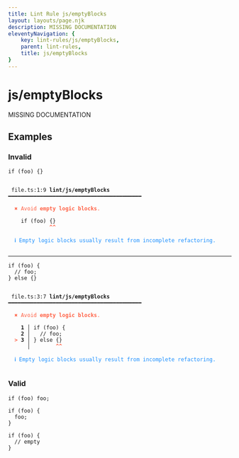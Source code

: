 ```yaml
---
title: Lint Rule js/emptyBlocks
layout: layouts/page.njk
description: MISSING DOCUMENTATION
eleventyNavigation: {
	key: lint-rules/js/emptyBlocks,
	parent: lint-rules,
	title: js/emptyBlocks
}
---
```


# js/emptyBlocks

MISSING DOCUMENTATION

<!-- EVERYTHING BELOW IS AUTOGENERATED. SEE SCRIPTS FOLDER FOR UPDATE SCRIPTS -->


## Examples
### Invalid
<pre class="language-text"><code class="language-text"><span class="token keyword">if</span> <span class="token punctuation">(</span><span class="token variable">foo</span><span class="token punctuation">)</span> <span class="token punctuation">{</span><span class="token punctuation">}</span></code></pre>
<pre class="language-text"><code class="language-text">
 <span style="text-decoration-style: dotted;">file.ts:1:9</span> <strong>lint/js/emptyBlocks</strong> ━━━━━━━━━━━━━━━━━━━━━━━━━━━━━━━━━━━━━━━━━━

  <strong><span style="color: Tomato;">✖ </span></strong><span style="color: Tomato;">Avoid </span><span style="color: Tomato;"><strong>empty logic blocks</strong></span><span style="color: Tomato;">.</span>

    <span class="token keyword">if</span> <span class="token punctuation">(</span><span class="token variable">foo</span><span class="token punctuation">)</span> <span class="token punctuation">{</span><span class="token punctuation">}</span>
             <span style="color: Tomato;"><strong>^</strong></span><span style="color: Tomato;"><strong>^</strong></span>

  <strong><span style="color: DodgerBlue;">ℹ </span></strong><span style="color: DodgerBlue;">Empty logic blocks usually result from incomplete refactoring.</span>

</code></pre>

---------------

<pre class="language-text"><code class="language-text"><span class="token keyword">if</span> <span class="token punctuation">(</span><span class="token variable">foo</span><span class="token punctuation">)</span> <span class="token punctuation">{</span>
  <span class="token comment">// foo;</span>
<span class="token punctuation">}</span> <span class="token keyword">else</span> <span class="token punctuation">{</span><span class="token punctuation">}</span></code></pre>
<pre class="language-text"><code class="language-text">
 <span style="text-decoration-style: dotted;">file.ts:3:7</span> <strong>lint/js/emptyBlocks</strong> ━━━━━━━━━━━━━━━━━━━━━━━━━━━━━━━━━━━━━━━━━━

  <strong><span style="color: Tomato;">✖ </span></strong><span style="color: Tomato;">Avoid </span><span style="color: Tomato;"><strong>empty logic blocks</strong></span><span style="color: Tomato;">.</span>

  <strong>  1</strong><strong> │ </strong><span class="token keyword">if</span> <span class="token punctuation">(</span><span class="token variable">foo</span><span class="token punctuation">)</span> <span class="token punctuation">{</span>
  <strong>  2</strong><strong> │ </strong>  <span class="token comment">// foo;</span>
  <strong><span style="color: Tomato;">&gt;</span></strong><strong> 3</strong><strong> │ </strong><span class="token punctuation">}</span> <span class="token keyword">else</span> <span class="token punctuation">{</span><span class="token punctuation">}</span>
     <strong> │ </strong>       <span style="color: Tomato;"><strong>^</strong></span><span style="color: Tomato;"><strong>^</strong></span>

  <strong><span style="color: DodgerBlue;">ℹ </span></strong><span style="color: DodgerBlue;">Empty logic blocks usually result from incomplete refactoring.</span>

</code></pre>
### Valid
<pre class="language-text"><code class="language-text"><span class="token keyword">if</span> <span class="token punctuation">(</span><span class="token variable">foo</span><span class="token punctuation">)</span> <span class="token variable">foo</span><span class="token punctuation">;</span></code></pre>
<pre class="language-text"><code class="language-text"><span class="token keyword">if</span> <span class="token punctuation">(</span><span class="token variable">foo</span><span class="token punctuation">)</span> <span class="token punctuation">{</span>
  <span class="token variable">foo</span><span class="token punctuation">;</span>
<span class="token punctuation">}</span></code></pre>
<pre class="language-text"><code class="language-text"><span class="token keyword">if</span> <span class="token punctuation">(</span><span class="token variable">foo</span><span class="token punctuation">)</span> <span class="token punctuation">{</span>
  <span class="token comment">// empty</span>
<span class="token punctuation">}</span></code></pre>
